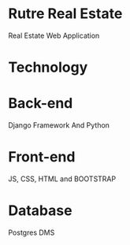 # Rutre Real Estate
Real Estate Web Application

# Technology
# Back-end
Django Framework And
Python 

# Front-end 
JS,
CSS,
HTML and 
BOOTSTRAP
# Database
Postgres DMS
